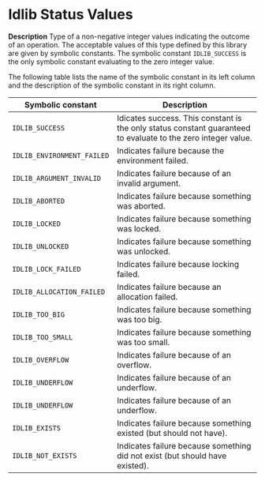 # Idlib Status Values

**Description**
Type of a non-negative integer values indicating the outcome of an operation.
The acceptable values of this type defined by this library are given by symbolic constants.
The symbolic constant `IDLIB_SUCCESS` is the only symbolic constant evaluating to the zero integer value.

The following table lists the name of the symbolic constant in its left column and the description of the symbolic constant in its right column.

| Symbolic constant          | Description                                                                                                                       |
|----------------------------|-----------------------------------------------------------------------------------------------------------------------------------|
| `IDLIB_SUCCESS`            | Idicates success. This constant is the only status constant guaranteed to evaluate to the zero integer value.                     |
| `IDLIB_ENVIRONMENT_FAILED` | Indicates failure because the environment failed.                                                                                 |
| `IDLIB_ARGUMENT_INVALID`   | Indicates failure because of an invalid argument.                                                                                 |
| `IDLIB_ABORTED`            | Indicates failure because something was aborted.                                                                                  |
| `IDLIB_LOCKED`             | Indicates failure because something was locked.                                                                                   |
| `IDLIB_UNLOCKED`           | Indicates failure because something was unlocked.                                                                                 |
| `IDLIB_LOCK_FAILED`        | Indicates failure because locking failed.                                                                                         |
| `IDLIB_ALLOCATION_FAILED`  | Indicates failure because an allocation failed.                                                                                   |
| `IDLIB_TOO_BIG`            | Indicates failure because something was too big.                                                                                  |
| `IDLIB_TOO_SMALL`          | Indicates failure because something was too small.                                                                                |
| `IDLIB_OVERFLOW`           | Indicates failure because of an overflow.                                                                                         |
| `IDLIB_UNDERFLOW`          | Indicates failure because of an underflow.                                                                                        | 
| `IDLIB_UNDERFLOW`          | Indicates failure because of an underflow.                                                                                        | 
| `IDLIB_EXISTS`             | Indicates failure because something existed (but should not have).                                                                |
| `IDLIB_NOT_EXISTS`         | Indicates failure because something did not exist (but should have existed).                                                      |
